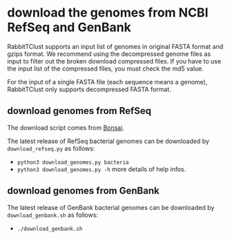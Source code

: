 # download the genomes from NCBI RefSeq and GenBank
RabbitTClust supports an input list of genomes in original FASTA format and gzips format.
We recommend using the decompressed genome files as input to filter out the broken download compressed files.
If you have to use the input list of the compressed files, you must check the md5 value.

For the input of a single FASTA file (each sequence means a genome), RabbitTClust only supports decompressed FASTA format.

## download genomes from RefSeq
The download script comes from [Bonsai](https://github.com/dnbaker/bonsai/tree/ac6f8c7ee1b2ae1128970a8f6dc01ddad19fdb37).

The latest release of RefSeq bacterial genomes can be downloaded by `download_refseq.py` as follows:

* `python3 download_genomes.py bacteria`  
* `python3 download_genomes.py -h` more details of help infos.

## download genomes from GenBank

The latest release of GenBank bacterial genomes can be downloaded by `download_genbank.sh` as follows:
* `./download_genbank.sh`
